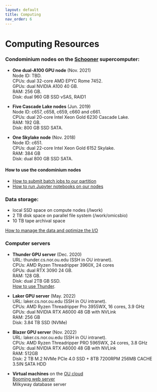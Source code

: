 ```yaml
---
layout: default
title: Computing
nav_order: 6
---
```

# Computing Resources

### **Condominium nodes on the [Schooner](https://www.ou.edu/oscer/resources/hpc) supercomputer:**

- **One dual-A100 GPU node** (Nov. 2021)  
  Node ID: TBD.   
  CPUs: dual 32-core AMD EPYC Rome 7452.   
  GPUs: dual NVIDIA A100 40 GB.  
  RAM: 256 GB.  
  Disk: dual 960 GB SSD vSAS, RAID1  

- **Five Cascade Lake nodes** (Jun. 2019)   
  Node ID: c657, c658, c659, c660 and c661.  
  CPUs: dual 20-core Intel Xeon Gold 6230 Cascade Lake.   
  RAM: 192 GB.  
  Disk: 800 GB SSD SATA.  

- **One Skylake node** (Nov. 2018)  
  Node ID: c651.  
  CPUs: dual 22-core Intel Xeon Gold 6152 Skylake.   
  RAM: 384 GB   
  Disk: dual 800 GB SSD SATA.  

#### How to use the condominium nodes
  - [How to submit batch jobs to our partition](https://github.com/thepanlab/supercomputers/blob/master/Slurm_basics.md)
  - [How to run Jupyter notebooks on our nodes](https://github.com/thepanlab/supercomputers/blob/master/Use_jupyter_notebook.md)

### **Data storage:**
  - local SSD space on compute nodes (/lwork)
  - 2 TB disk space on parallel file system (/work/omicsbio)
  - 10 TB tape archival space

  [How to manage the data and optimize the I/O](https://github.com/thepanlab/supercomputers)

### **Computer servers**

- **Thunder GPU server** (Dec. 2020)  
  URL: thunder.cs.nor.ou.edu (SSH in OU intranet).  
  CPUs: AMD Ryzen Threadripper 3960X, 24 cores   
  GPUs: dual RTX 3090 24 GB.  
  RAM: 128 GB.  
  Disk: dual 2TB GB SSD.  
  [How to use Thunder](https://github.com/thepanlab/supercomputers/blob/master/thunder/thunder_tensorflow_gpu_conda.md).  

- **Laker GPU server** (May. 2022)  
  URL: laker.cs.nor.ou.edu (SSH in OU intranet).  
  CPUs: AMD Ryzen Threadripper Pro 3955WX, 16 cores, 3.9 GHz    
  GPUs: dual NVIDIA RTX A6000 48 GB with NVLink   
  RAM: 256 GB  
  Disk: 3.84 TB SSD (NVMe)  

- **Blazer GPU server** (Nov. 2022)  
  URL: laker.cs.nor.ou.edu (SSH in OU intranet).  
  CPUs: AMD Ryzen Threadripper PRO 5965WX, 24 cores, 3.8 GHz   
  GPUs: dual NVIDIA RTX A6000 48 GB with NVLink   
  RAM: 512GB  
  Disk: 2 TB M.2 NVMe PCIe 4.0 SSD + 8TB 7200RPM 256MB CACHE 3.5IN SATA HDD

- **Virtual machines** on the [OU cloud](https://www.ou.edu/oscer/resources/our_cloud)  
  [Booming web server](http://booming.oscer.ou.edu)  
  Milkyway database server



